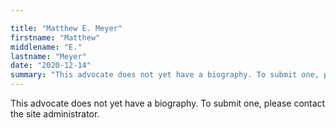 ```yaml
---

title: "Matthew E. Meyer"
firstname: "Matthew"
middlename: "E."
lastname: "Meyer"
date: "2020-12-14"
summary: "This advocate does not yet have a biography. To submit one, please contact the site administrator."
---
```

This advocate does not yet have a biography. To submit one, please contact the site administrator.

